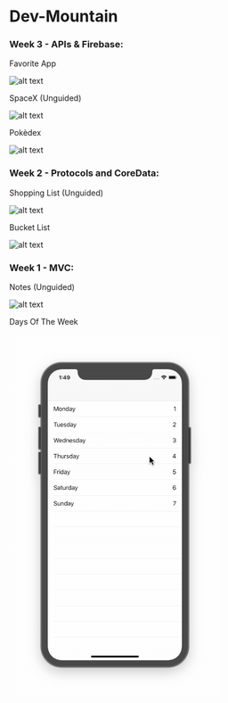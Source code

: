 # Dev-Mountain


### Week 3 - APIs & Firebase:

Favorite App

![alt text]()

SpaceX (Unguided)

![alt text]()

Pokèdex

![alt text]()


### Week 2 - Protocols and CoreData:

Shopping List (Unguided)

![alt text]()


Bucket List

![alt text]()


### Week 1 - MVC:

Notes (Unguided)

![alt text]()


Days Of The Week

![alt text](https://github.com/owenhenley/Dev-Mountain/blob/master/DaysOfTheWeek2/DaysOfTheWeek.gif)

